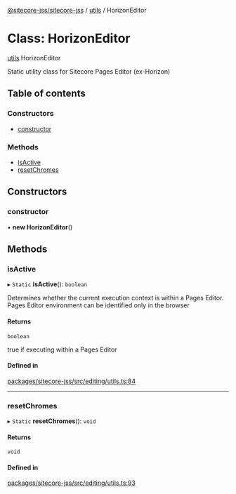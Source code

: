 [@sitecore-jss/sitecore-jss](../README.md) / [utils](../modules/utils.md) / HorizonEditor

# Class: HorizonEditor

[utils](../modules/utils.md).HorizonEditor

Static utility class for Sitecore Pages Editor (ex-Horizon)

## Table of contents

### Constructors

- [constructor](utils.HorizonEditor.md#constructor)

### Methods

- [isActive](utils.HorizonEditor.md#isactive)
- [resetChromes](utils.HorizonEditor.md#resetchromes)

## Constructors

### constructor

• **new HorizonEditor**()

## Methods

### isActive

▸ `Static` **isActive**(): `boolean`

Determines whether the current execution context is within a Pages Editor.
Pages Editor environment can be identified only in the browser

#### Returns

`boolean`

true if executing within a Pages Editor

#### Defined in

[packages/sitecore-jss/src/editing/utils.ts:84](https://github.com/Sitecore/jss/blob/0935408b6/packages/sitecore-jss/src/editing/utils.ts#L84)

___

### resetChromes

▸ `Static` **resetChromes**(): `void`

#### Returns

`void`

#### Defined in

[packages/sitecore-jss/src/editing/utils.ts:93](https://github.com/Sitecore/jss/blob/0935408b6/packages/sitecore-jss/src/editing/utils.ts#L93)
